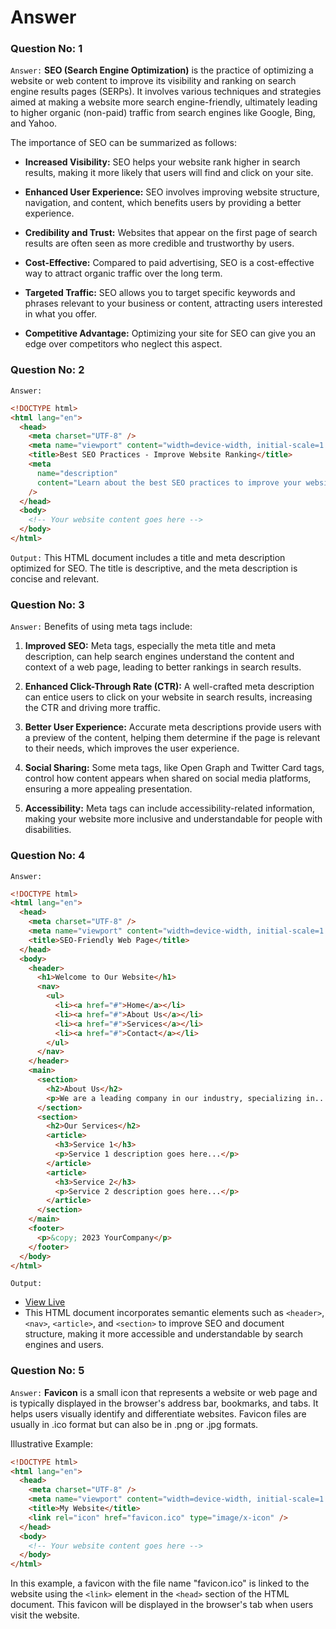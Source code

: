 # Answer

### Question No: 1
`Answer:`
**SEO (Search Engine Optimization)** is the practice of optimizing a website or web content to improve its visibility and ranking on search engine results pages (SERPs). It involves various techniques and strategies aimed at making a website more search engine-friendly, ultimately leading to higher organic (non-paid) traffic from search engines like Google, Bing, and Yahoo.

The importance of SEO can be summarized as follows:

- **Increased Visibility:** SEO helps your website rank higher in search results, making it more likely that users will find and click on your site.

- **Enhanced User Experience:** SEO involves improving website structure, navigation, and content, which benefits users by providing a better experience.

- **Credibility and Trust:** Websites that appear on the first page of search results are often seen as more credible and trustworthy by users.

- **Cost-Effective:** Compared to paid advertising, SEO is a cost-effective way to attract organic traffic over the long term.

- **Targeted Traffic:** SEO allows you to target specific keywords and phrases relevant to your business or content, attracting users interested in what you offer.

- **Competitive Advantage:** Optimizing your site for SEO can give you an edge over competitors who neglect this aspect.

### Question No: 2
`Answer:`

```html
<!DOCTYPE html>
<html lang="en">
  <head>
    <meta charset="UTF-8" />
    <meta name="viewport" content="width=device-width, initial-scale=1.0" />
    <title>Best SEO Practices - Improve Website Ranking</title>
    <meta
      name="description"
      content="Learn about the best SEO practices to improve your website's visibility on search engine results pages. Implement effective strategies for better ranking."
    />
  </head>
  <body>
    <!-- Your website content goes here -->
  </body>
</html>
```

`Output:` This HTML document includes a title and meta description optimized for SEO. The title is descriptive, and the meta description is concise and relevant.

### Question No: 3
`Answer:`
Benefits of using meta tags include:

1. **Improved SEO:** Meta tags, especially the meta title and meta description, can help search engines understand the content and context of a web page, leading to better rankings in search results.

2. **Enhanced Click-Through Rate (CTR):** A well-crafted meta description can entice users to click on your website in search results, increasing the CTR and driving more traffic.

3. **Better User Experience:** Accurate meta descriptions provide users with a preview of the content, helping them determine if the page is relevant to their needs, which improves the user experience.

4. **Social Sharing:** Some meta tags, like Open Graph and Twitter Card tags, control how content appears when shared on social media platforms, ensuring a more appealing presentation.

5. **Accessibility:** Meta tags can include accessibility-related information, making your website more inclusive and understandable for people with disabilities.

### Question No: 4
`Answer:`

```html
<!DOCTYPE html>
<html lang="en">
  <head>
    <meta charset="UTF-8" />
    <meta name="viewport" content="width=device-width, initial-scale=1.0" />
    <title>SEO-Friendly Web Page</title>
  </head>
  <body>
    <header>
      <h1>Welcome to Our Website</h1>
      <nav>
        <ul>
          <li><a href="#">Home</a></li>
          <li><a href="#">About Us</a></li>
          <li><a href="#">Services</a></li>
          <li><a href="#">Contact</a></li>
        </ul>
      </nav>
    </header>
    <main>
      <section>
        <h2>About Us</h2>
        <p>We are a leading company in our industry, specializing in...</p>
      </section>
      <section>
        <h2>Our Services</h2>
        <article>
          <h3>Service 1</h3>
          <p>Service 1 description goes here...</p>
        </article>
        <article>
          <h3>Service 2</h3>
          <p>Service 2 description goes here...</p>
        </article>
      </section>
    </main>
    <footer>
      <p>&copy; 2023 YourCompany</p>
    </footer>
  </body>
</html>
```

`Output:`
- [View Live](https://irahuldutta02.github.io/pw-skills-fswd-ja-assignments/004-week-3-html-seo/section-03/04/)
- This HTML document incorporates semantic elements such as `<header>`, `<nav>`, `<article>`, and `<section>` to improve SEO and document structure, making it more accessible and understandable by search engines and users.

### Question No: 5
`Answer:`
**Favicon** is a small icon that represents a website or web page and is typically displayed in the browser's address bar, bookmarks, and tabs. It helps users visually identify and differentiate websites. Favicon files are usually in .ico format but can also be in .png or .jpg formats.

Illustrative Example:

```html
<!DOCTYPE html>
<html lang="en">
  <head>
    <meta charset="UTF-8" />
    <meta name="viewport" content="width=device-width, initial-scale=1.0" />
    <title>My Website</title>
    <link rel="icon" href="favicon.ico" type="image/x-icon" />
  </head>
  <body>
    <!-- Your website content goes here -->
  </body>
</html>
```

In this example, a favicon with the file name "favicon.ico" is linked to the website using the `<link>` element in the `<head>` section of the HTML document. This favicon will be displayed in the browser's tab when users visit the website.
